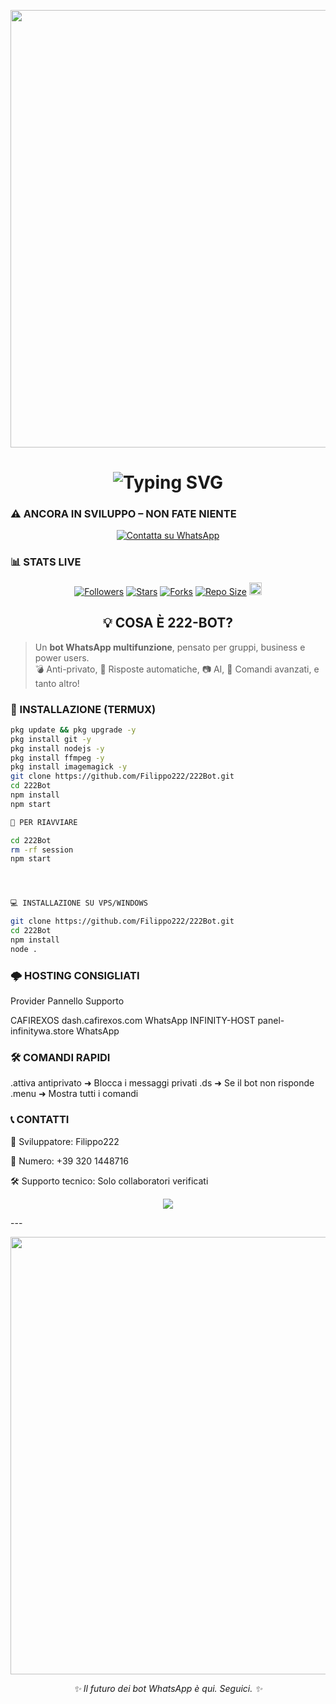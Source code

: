 
<p align="center">
  <img src="https://i.ibb.co/tZkP5sx/222bot-banner.png" width="700"/>
</p>

<h1 align="center"><img src="https://readme-typing-svg.demolab.com?font=Fira+Code&size=28&pause=1000&color=00FF99&center=true&vCenter=true&width=500&lines=🤖+222-BOT+BY+FILIPPO222;🚀+Bot+WhatsApp+in+Sviluppo;⚠️+NON+UTILIZZARE+IN+PRODUZIONE" alt="Typing SVG" /></h1>



### ⚠️ ANCORA IN SVILUPPO – **NON FATE NIENTE**

<p align="center">
  <a href="https://wa.me/393201448716"><img title="Contatta su WhatsApp" src="https://img.shields.io/badge/Contatta_Filippo-black?style=for-the-badge&logo=whatsapp"></a>
</p>


### 📊 STATS LIVE

<p align="center"> 
  <a href="https://github.com/Filippo222"><img title="Followers" src="https://img.shields.io/github/followers/Filippo222?color=red&style=flat-square"></a> 
  <a href="https://github.com/Filippo222/222Bot/stargazers/"><img title="Stars" src="https://img.shields.io/github/stars/Filippo222/222Bot?color=blue&style=flat-square"></a> 
  <a href="https://github.com/Filippo222/222Bot/network/members"><img title="Forks" src="https://img.shields.io/github/forks/Filippo222/222Bot?color=red&style=flat-square"></a> 
  <a href="https://github.com/Filippo222/222Bot"><img title="Repo Size" src="https://img.shields.io/github/repo-size/Filippo222/222Bot?style=flat-square&color=green"></a> 
  <a href="https://github.com/Filippo222/222Bot/graphs/commit-activity"><img height="20" src="https://img.shields.io/badge/Maintained%3F-YES-green.svg"></a>
</p>


<h2 align="center">💡 COSA È 222-BOT?</h2>

> Un **bot WhatsApp multifunzione**, pensato per gruppi, business e power users.  
> 💣 Anti-privato, 💬 Risposte automatiche, 📷 AI, 🧠 Comandi avanzati, e tanto altro!



### 🔧 INSTALLAZIONE (TERMUX)

```bash
pkg update && pkg upgrade -y
pkg install git -y
pkg install nodejs -y
pkg install ffmpeg -y
pkg install imagemagick -y
git clone https://github.com/Filippo222/222Bot.git
cd 222Bot
npm install
npm start

🔁 PER RIAVVIARE

cd 222Bot
rm -rf session
npm start




💻 INSTALLAZIONE SU VPS/WINDOWS

git clone https://github.com/Filippo222/222Bot.git
cd 222Bot
npm install
node .
```



### 🌩️ HOSTING CONSIGLIATI

Provider	Pannello	Supporto

CAFIREXOS	dash.cafirexos.com	WhatsApp
INFINITY-HOST	panel-infinitywa.store	WhatsApp





### 🛠️ COMANDI RAPIDI

.attiva antiprivato   ➜ Blocca i messaggi privati
.ds                   ➜ Se il bot non risponde
.menu                 ➜ Mostra tutti i comandi







### 📞 CONTATTI

👤 Sviluppatore: Filippo222

📱 Numero: +39 320 1448716

🛠️ Supporto tecnico: Solo collaboratori verificati


<p align="center">
  <a href="https://github.com/Filippo222/222Bot">
    <img src="https://img.shields.io/badge/⭐_SEGUI_IL_PROGETTO-blueviolet?style=for-the-badge&logo=github">
  </a>
</p>
---

<p align="center">
  <img src="https://i.ibb.co/YfWgYJg/222bot-preview.png" width="700">
</p><p align="center"><i>✨ Il futuro dei bot WhatsApp è qui. Seguici. ✨</i></p>
